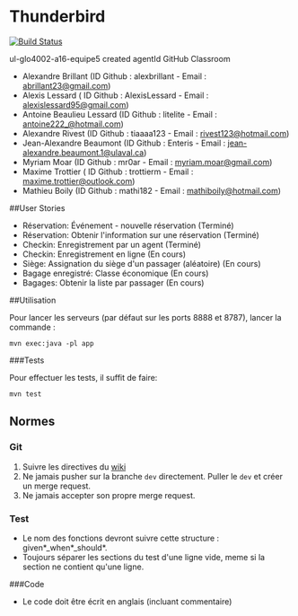 # Thunderbird

[![Build Status](https://travis-ci.com/GLO4002UL/ul-glo4002-a16-equipe5.svg?token=929Wmi9HboocHyKUmiTr&branch=master)](https://travis-ci.com/GLO4002UL/ul-glo4002-a16-equipe5)

ul-glo4002-a16-equipe5 created agentId GitHub Classroom

- Alexandre Brillant (ID Github : alexbrillant - Email : abrillant23@gmail.com)
- Alexis Lessard ( ID Github : AlexisLessard - Email : alexislessard95@gmail.com)
- Antoine Beaulieu Lessard (ID Github : litelite - Email : antoine222_@hotmail.com)
- Alexandre Rivest (ID Github : tiaaaa123 - Email : rivest123@hotmail.com)
- Jean-Alexandre Beaumont (ID Github : Enteris - Email : jean-alexandre.beaumont.1@ulaval.ca)
- Myriam Moar (ID Github : mr0ar - Email : myriam.moar@gmail.com)
- Maxime Trottier ( ID Github : trottierm - Email : maxime.trottier@outlook.com)
- Mathieu Boily (ID Github : mathi182 - Email : mathiboily@hotmail.com)

##User Stories

- Réservation: Événement - nouvelle réservation (Terminé)
- Réservation: Obtenir l'information sur une réservation (Terminé)
- Checkin: Enregistrement par un agent (Terminé)
- Checkin: Enregistrement en ligne (En cours)
- Siège: Assignation du siège d'un passager (aléatoire) (En cours)
- Bagage enregistré: Classe économique (En cours)
- Bagages: Obtenir la liste par passager (En cours)

##Utilisation

Pour lancer les serveurs (par défaut sur les ports 8888 et 8787), lancer la commande :
```
mvn exec:java -pl app
```

###Tests

Pour effectuer les tests, il suffit de faire:
```
mvn test
```

## Normes

### Git

1. Suivre les directives du [wiki](http://ulaval.qualitelogicielle.ca/wiki/documentation/gestion-equipes/flot-travail-git)
2. Ne jamais pusher sur la branche `dev` directement. Puller le `dev` et créer un merge request.
3. Ne jamais accepter son propre merge request.

### Test

* Le nom des fonctions devront suivre cette structure : given*_when*_should*.
* Toujours séparer les sections du test d'une ligne vide, meme si la section ne contient qu'une ligne.

###Code
* Le code doit être écrit en anglais (incluant commentaire)
